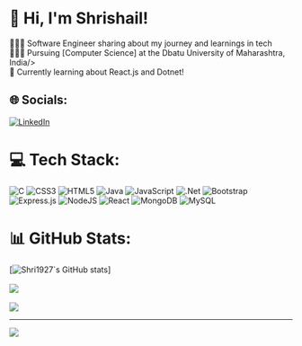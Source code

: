 <!-- Level 3: Add custom code -->

# 👋 Hi, I'm Shrishail!
👩🏻‍💻 Software Engineer sharing about my journey and learnings in tech<br/>
👩🏻‍🎓 Pursuing [Computer Science] at the Dbatu University of Maharashtra, India/><br/>
💭 Currently learning about React.js and Dotnet!<br/>

## 🌐 Socials:
[![LinkedIn](https://img.shields.io/badge/LinkedIn-%230077B5.svg?logo=linkedin&logoColor=white)](https://linkedin.com/in/ShrishailBidave) 

# 💻 Tech Stack:
![C](https://img.shields.io/badge/c-%2300599C.svg?style=for-the-badge&logo=c&logoColor=white)  ![CSS3](https://img.shields.io/badge/css3-%231572B6.svg?style=for-the-badge&logo=css3&logoColor=white)  ![HTML5](https://img.shields.io/badge/html5-%23E34F26.svg?style=for-the-badge&logo=html5&logoColor=white)  ![Java](https://img.shields.io/badge/java-%23ED8B00.svg?style=for-the-badge&logo=openjdk&logoColor=white)  ![JavaScript](https://img.shields.io/badge/javascript-%23323330.svg?style=for-the-badge&logo=javascript&logoColor=%23F7DF1E) ![.Net](https://img.shields.io/badge/.NET-5C2D91?style=for-the-badge&logo=.net&logoColor=white)  ![Bootstrap](https://img.shields.io/badge/bootstrap-%238511FA.svg?style=for-the-badge&logo=bootstrap&logoColor=white)  ![Express.js](https://img.shields.io/badge/express.js-%23404d59.svg?style=for-the-badge&logo=express&logoColor=%2361DAFB)  ![NodeJS](https://img.shields.io/badge/node.js-6DA55F?style=for-the-badge&logo=node.js&logoColor=white)  ![React](https://img.shields.io/badge/react-%2320232a.svg?style=for-the-badge&logo=react&logoColor=%2361DAFB)  ![MongoDB](https://img.shields.io/badge/MongoDB-%234ea94b.svg?style=for-the-badge&logo=mongodb&logoColor=white)  ![MySQL](https://img.shields.io/badge/mysql-4479A1.svg?style=for-the-badge&logo=mysql&logoColor=white)
# 📊 GitHub Stats:
<!-- GitHub stats from https://github.com/anuraghazra/github-readme-stats -->
[![Shri1927`s GitHub stats](https://github-readme-stats.vercel.app/api?username=Shri1927&theme=radical)]<br/><br/>
![](https://github-readme-streak-stats.herokuapp.com/?user=Shri1927&theme=dark&hide_border=false)<br/><br/>
![](https://github-readme-stats.vercel.app/api/top-langs/?username=Shri1927&theme=dark&hide_border=false&include_all_commits=false&count_private=false&layout=compact)

---
[![](https://visitcount.itsvg.in/api?id=Shri1927&icon=0&color=0)](https://visitcount.itsvg.in)

<!-- Proudly created with GPRM ( https://gprm.itsvg.in ) -->
